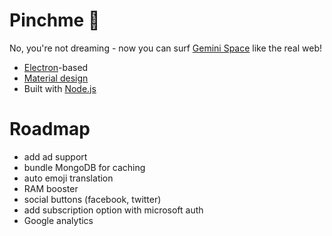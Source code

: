 Pinchme 🦀
=========

No, you're not dreaming - now you can surf [Gemini Space](https://gemini.circumlunar.space/) like the real web!

* [Electron](https://www.electronjs.org/)-based
* [Material design](https://material.io/)
* Built with [Node.js](https://nodejs.org/)

# Roadmap

* add ad support
* bundle MongoDB for caching
* auto emoji translation
* RAM booster
* social buttons (facebook, twitter)
* add subscription option with microsoft auth
* Google analytics

